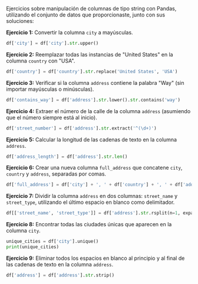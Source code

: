 Ejercicios sobre manipulación de columnas de tipo string con Pandas, utilizando el conjunto de datos que proporcionaste, junto con sus soluciones:

**Ejercicio 1:** Convertir la columna `city` a mayúsculas.

```python
df['city'] = df['city'].str.upper()
```

**Ejercicio 2:** Reemplazar todas las instancias de "United States" en la columna `country` con "USA".

```python
df['country'] = df['country'].str.replace('United States', 'USA')
```

**Ejercicio 3:** Verificar si la columna `address` contiene la palabra "Way" (sin importar mayúsculas o minúsculas).

```python
df['contains_way'] = df['address'].str.lower().str.contains('way')
```

**Ejercicio 4:** Extraer el número de la calle de la columna `address` (asumiendo que el número siempre está al inicio).

```python
df['street_number'] = df['address'].str.extract('^(\d+)')
```

**Ejercicio 5:** Calcular la longitud de las cadenas de texto en la columna `address`.

```python
df['address_length'] = df['address'].str.len()
```

**Ejercicio 6:** Crear una nueva columna `full_address` que concatene `city`, `country` y `address`, separadas por comas.

```python
df['full_address'] = df['city'] + ', ' + df['country'] + ', ' + df['address']
```

**Ejercicio 7:** Dividir la columna `address` en dos columnas: `street_name` y `street_type`, utilizando el último espacio en blanco como delimitador.

```python
df[['street_name', 'street_type']] = df['address'].str.rsplit(n=1, expand=True)
```

**Ejercicio 8:** Encontrar todas las ciudades únicas que aparecen en la columna `city`.

```python
unique_cities = df['city'].unique()
print(unique_cities)
```

**Ejercicio 9:** Eliminar todos los espacios en blanco al principio y al final de las cadenas de texto en la columna `address`.

```python
df['address'] = df['address'].str.strip()
```

